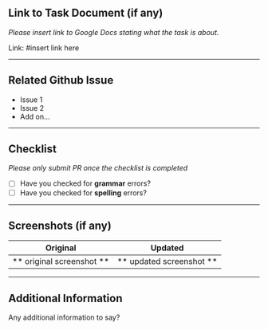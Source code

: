 ## Link to Task Document (if any)

_Please insert link to Google Docs stating what the task is about._

Link: #insert link here

---

## Related Github Issue

- Issue 1
- Issue 2
- Add on...

---

## Checklist

_Please only submit PR once the checklist is completed_

- [ ] Have you checked for **grammar** errors?
- [ ] Have you checked for **spelling** errors?

---

## Screenshots (if any)

|         Original          |         Updated          |
| :-----------------------: | :----------------------: |
| ** original screenshot ** | ** updated screenshot ** |

---

## Additional Information

Any additional information to say?
